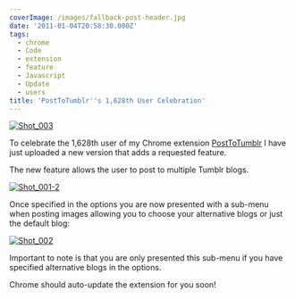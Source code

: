 ```yaml
---
coverImage: /images/fallback-post-header.jpg
date: '2011-01-04T20:58:30.000Z'
tags:
  - chrome
  - Code
  - extension
  - feature
  - Javascript
  - Update
  - users
title: 'PostToTumblr''s 1,628th User Celebration'
---
```


[![](https://mikecann.co.uk/wp-content/uploads/2011/01/Shot_003.png "Shot_003")](https://mikecann.co.uk/wp-content/uploads/2011/01/Shot_003.png)

To celebrate the 1,628th user of my Chrome extension [PostToTumblr](https://chrome.google.com/extensions/detail/dbpicbbcpanckagpdjflgojlknomoiah) I have just uploaded a new version that adds a requested feature.

<!-- more -->

The new feature allows the user to post to multiple Tumblr blogs.

[![](https://mikecann.co.uk/wp-content/uploads/2011/01/Shot_001-2-276x300.png "Shot_001-2")](https://mikecann.co.uk/wp-content/uploads/2011/01/Shot_001-2.png)

Once specified in the options you are now presented with a sub-menu when posting images allowing you to choose your alternative blogs or just the default blog:

[![](https://mikecann.co.uk/wp-content/uploads/2011/01/Shot_002.png "Shot_002")](https://mikecann.co.uk/wp-content/uploads/2011/01/Shot_002.png)

Important to note is that you are only presented this sub-menu if you have specified alternative blogs in the options.

Chrome should auto-update the extension for you soon!
